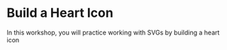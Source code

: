# Build a Heart Icon

In this workshop, you will practice working with SVGs by building a heart icon
